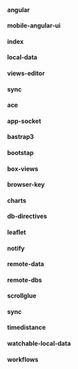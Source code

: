 #### angular

#### mobile-angular-ui

#### index

#### local-data

#### views-editor

#### sync

#### ace

#### app-socket

#### bastrap3

#### bootstap

#### box-views

#### browser-key

#### charts

#### db-directives

#### leaflet

#### notify

#### remote-data

#### remote-dbs

#### scrollglue

#### sync

#### timedistance

#### watchable-local-data

#### workflows